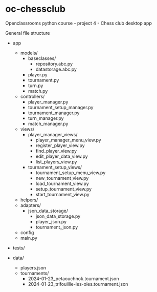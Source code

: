 # oc-chessclub
Openclassrooms python course - project 4 - Chess club desktop app

General file structure

  - app
    - models/
      - baseclasses/
         - repository.abc.py
         - datastorage.abc.py
      - player.py
      - tournament.py
      - turn.py
      - match.py
    - controllers/
      - player_manager.py
      - tournament_setup_manager.py
      - tournament_manager.py
      - turn_manager.py
      - match_manager.py
    - views/
      - player_manager_views/
        - player_manager_menu_view.py
        - register_player_view.py
        - find_player_view.py
        - edit_player_data_view.py
        - list_players_view.py
      - tournament_setup_views/
        - tournament_setup_menu_view.py
        - new_tournament_view.py
        - load_tournament_view.py
        - setup_tournament_view.py
        - start_tournament_view.py
    - helpers/
    - adapters/
       - json_data_storage/
          - json_data_storage.py
          - player_json.py
          - tournament_json.py          
    - config
    - main.py
  - tests/

  - data/
    - players.json
    - tournaments/
       - 2024-01-23_petaouchnok.tournament.json
       - 2024-01-23_trifouillie-les-oies.tournament.json



